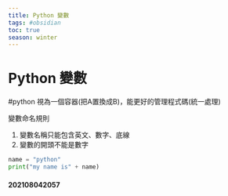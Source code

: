 ```yaml
---
title: Python 變數
tags: #obsidian 
toc: true
season: winter
---
```

# Python 變數
#python 
視為一個容器(把A置換成B)，能更好的管理程式碼(統一處理)

變數命名規則
1. 變數名稱只能包含英文、數字、底線
2. 變數的開頭不能是數字

```python
name = "python"
print("my name is" + name)
```

#### 202108042057